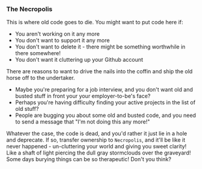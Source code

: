 ### The Necropolis  
This is where old code goes to die. You might want to put code here if:

* You aren't working on it any more
* You don't want to support it any more
* You don't want to delete it - there might be something worthwhile in there somewhere!
* You don't want it cluttering up your Github account

There are reasons to want to drive the nails into the coffin and ship the old horse off to the undertaker.

* Maybe you're preparing for a job interview, and you don't want old and busted stuff in front your your employer-to-be's face?
* Perhaps you're having difficulty finding your active projects in the list of old stuff?
* People are bugging you about some old and busted code, and you need to send a message that "I'm not doing this any more!"

Whatever the case, the code is dead, and you'd rather it just lie in a hole and deprecate. If so, transfer ownership to `Necropolis`, and it'll be like it never happened - un-cluttering your world and giving you sweet clarity! Like a shaft of light piercing the dull gray stormclouds over the graveyard! Some days burying things can be so therapeutic! Don't you think?